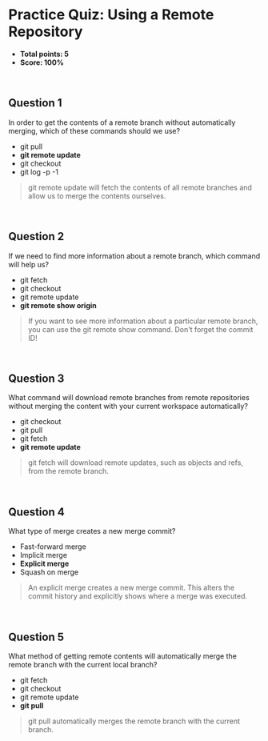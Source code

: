 # Practice Quiz: Using a Remote Repository
* **Total points: 5**
* **Score: 100%**

<br>

## Question 1

In order to get the contents of a remote branch without automatically merging, which of these commands should we use?

* git pull
* **git remote update**
* git checkout
* git log -p -1

> git remote update will fetch the contents of all remote branches and allow us to merge the contents ourselves.

<br>

## Question 2

If we need to find more information about a remote branch, which command will help us?

* git fetch
* git checkout
* git remote update
* **git remote show origin**

> If you want to see more information about a particular remote branch, you can use the git remote show command. Don't forget the commit ID!

<br>

## Question 3

What command will download remote branches from remote repositories without merging the content with your current workspace automatically?

* git checkout
* git pull
* git fetch
* **git remote update**

> git fetch will download remote updates, such as objects and refs, from the remote branch.

<br>

## Question 4

What type of merge creates a new merge commit?

* Fast-forward merge
* Implicit merge
* **Explicit merge**
* Squash on merge

> An explicit merge creates a new merge commit. This alters the commit history and explicitly shows where a merge was executed.

<br>

## Question 5

What method of getting remote contents will automatically merge the remote branch with the current local branch?

* git fetch
* git checkout
* git remote update
* **git pull**

> git pull automatically merges the remote branch with the current branch.